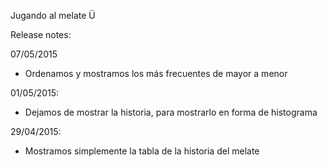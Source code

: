 Jugando al melate Ü

Release notes:

07/05/2015

- Ordenamos y mostramos los más frecuentes de mayor a menor

01/05/2015:

- Dejamos de mostrar la historia, para mostrarlo en forma de histograma

29/04/2015:

- Mostramos simplemente la tabla de la historia del melate
